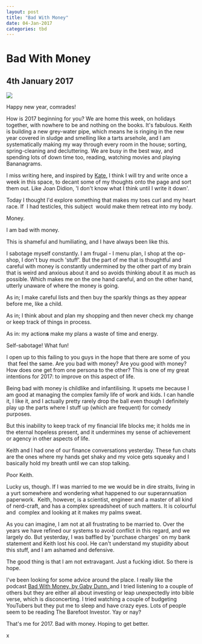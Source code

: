 ```yaml
---
layout: post
title: "Bad With Money"
date: 04-Jan-2017
categories: tbd
---
```


# Bad With Money

## 4th January 2017

<img class="photo-horiz" src="https://retroloves.files.wordpress.com/2013/04/edwardian-money-bags.jpg?w=625&amp;h=843" />

Happy new year,   comrades!

How is 2017 beginning for you? We are home this week,   on holidays together,   with nowhere to be and nothing on the books. It's fabulous. Keith is building a new grey-water pipe, which means he is ringing in the new year covered in sludge and smelling like a tarts arsehole, and I am systematically making my way through every room in the house; sorting, spring-cleaning and decluttering. We are busy in the best way, and spending lots of down time too, reading, watching movies and playing Bananagrams.

I miss writing here, and inspired by <a href="http://foxslane.blogspot.com.au/">Kate,</a> I think I will try and write once a week in this space, to decant some of my thoughts onto the page and sort them out. Like Joan Didion, 'I don't know what I think until I write it down'.

Today I thought I'd explore something that makes my toes curl and my heart race. If  I had testicles, this subject  would make them retreat into my body.

Money.

I am bad with money.

This is shameful and humiliating, and I have always been like this.

I sabotage myself constantly. I am frugal - I menu plan, I shop at the op-shop, I don't buy much 'stuff'. But the part of me that is thoughtful and careful with money is constantly undermined by the other part of my brain that is weird and anxious about it and so avoids thinking about it as much as possible. Which makes me on the one hand careful, and on the other hand, utterly unaware of where the money is going.

As in; I make careful lists and then buy the sparkly things as they appear before me, like a child.

As in; I think about and plan my shopping and then never check my change or keep track of things in process.

As in: my action**s** make my plans a waste of time and energy.

Self-sabotage! What fun!

I open up to this failing to you guys in the hope that there are some of you  that feel the same. Are you bad with money? Are you good with money? How does one get from one persona to the other? This is one of my great intentions for 2017: to improve on this aspect of life.

Being bad with money is childlike and infantilising. It upsets me because I am good at managing the complex family life of work and kids. I can handle it, I like it, and I actually pretty rarely drop the ball even though I definitely play up the parts where I stuff up (which are frequent) for comedy purposes.

But this inability to keep track of my financial life blocks me; it holds me in the eternal hopeless present, and it undermines my sense of achievement or agency in other aspects of life.

Keith and I had one of our finance conversations yesterday. These fun chats are the ones where my hands get shaky and my voice gets squeaky and I basically hold my breath until we can stop talking.

Poor Keith.

Lucky us, though. If I was married to me we would be in dire straits, living in a yurt somewhere and wondering what happened to our superannuation paperwork.  Keith, however, is a scientist, engineer and a master of all kind of nerd-craft, and has a complex spreadsheet of such matters. It is colourful and  complex and looking at it makes my palms sweat.

As you can imagine, I am not at all frustrating to be married to. Over the years we have refined our systems to avoid conflict in this regard, and we largely do. But yesterday, I was baffled by 'purchase charges' on my bank statement and Keith lost his cool. He can't understand my stupidity about this stuff, and I am ashamed and defensive.

The good thing is that I am not extravagant. Just a fucking idiot. So there is hope.

I've been looking for some advice around the place. I really like the podcast <a href="https://itunes.apple.com/au/podcast/bad-with-money-with-gaby-dunn/id1144712710?mt=2">Bad With Money, by Gaby Dunn. </a>and I tried listening to a couple of others but they are either all about investing or leap unexpectedly into bible verse, which is disconcerting. I tried watching a couple of budgeting YouTubers but they put me to sleep and have crazy eyes. Lots of people seem to be reading The Barefoot Investor. Yay or nay?

That's me for 2017. Bad with money. Hoping to get better.

x
